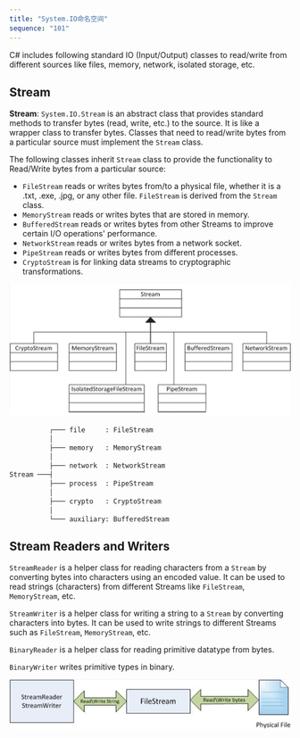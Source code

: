 ```yaml
---
title: "System.IO命名空间"
sequence: "101"
---
```


C# includes following standard IO (Input/Output) classes to read/write from different sources like files, memory, network, isolated storage, etc.

## Stream

**Stream**: `System.IO.Stream` is an abstract class
that provides standard methods to transfer bytes (read, write, etc.) to the source.
It is like a wrapper class to transfer bytes.
Classes that need to read/write bytes from a particular source must implement the `Stream` class.

The following classes inherit `Stream` class to provide the functionality to Read/Write bytes from a particular source:

- `FileStream` reads or writes bytes from/to a physical file, whether it is a .txt, .exe, .jpg, or any other file. `FileStream` is derived from the `Stream` class.
- `MemoryStream` reads or writes bytes that are stored in memory.
- `BufferedStream` reads or writes bytes from other Streams to improve certain I/O operations' performance.
- `NetworkStream` reads or writes bytes from a network socket.
- `PipeStream` reads or writes bytes from different processes.
- `CryptoStream` is for linking data streams to cryptographic transformations.

![](/assets/images/csharp/stream-classes-heirarchy.png)

```text
          ┌─── file     : FileStream
          │
          ├─── memory   : MemoryStream
          │
          ├─── network  : NetworkStream
Stream ───┤
          ├─── process  : PipeStream
          │
          ├─── crypto   : CryptoStream
          │
          └─── auxiliary: BufferedStream
```

## Stream Readers and Writers

`StreamReader` is a helper class for reading characters from a `Stream` by converting bytes into characters using an encoded value.
It can be used to read strings (characters) from different Streams like `FileStream`, `MemoryStream`, etc.

`StreamWriter` is a helper class for writing a string to a `Stream` by converting characters into bytes.
It can be used to write strings to different Streams such as `FileStream`, `MemoryStream`, etc.

`BinaryReader` is a helper class for reading primitive datatype from bytes.

`BinaryWriter` writes primitive types in binary.

![](/assets/images/csharp/stream-relations.png)
